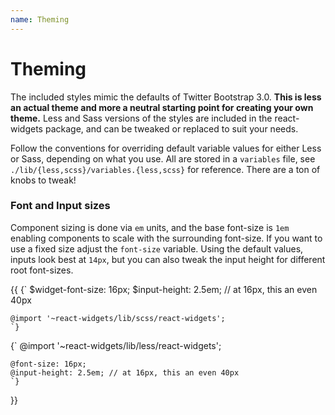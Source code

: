 ```yaml
---
name: Theming
---
```


# Theming

The included styles mimic the defaults of Twitter Bootstrap 3.0. **This is less an actual theme and more a
neutral starting point for creating your own theme.** Less and Sass versions of the styles are included in
the react-widgets package, and can be tweaked or replaced to suit your needs.

Follow the conventions for overriding default variable values for either Less or Sass, depending on what you use. All
are stored in a `variables` file, see `./lib/{less,scss}/variables.{less,scss}` for reference. There are a ton
of knobs to tweak!

### Font and Input sizes

Component sizing is done via `em` units, and the base font-size is `1em` enabling components to scale with the surrounding
font-size. If you want to use a fixed size adjust the `font-size` variable. Using the default values, inputs look best
at `14px`, but you can also tweak the input height for different root font-sizes.

{{ <TabbedCodeBlock>
<Tab title="Sass" lang="scss">
{`
$widget-font-size: 16px;
$input-height: 2.5em; // at 16px, this an even 40px

    @import '~react-widgets/lib/scss/react-widgets';
    `}

  </Tab>
  <Tab title="Less" lang="less">
    {`
    @import '~react-widgets/lib/less/react-widgets';

    @font-size: 16px;
    @input-height: 2.5em; // at 16px, this an even 40px
    `}

  </Tab>
</TabbedCodeBlock> }}
